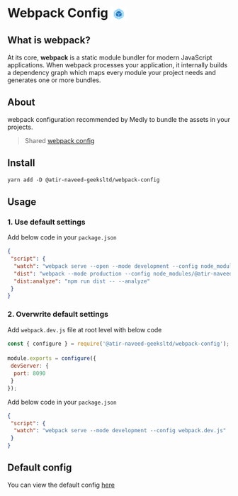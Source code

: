 # Webpack Config <img style="vertical-align: middle" height="35" src="https://raw.githubusercontent.com/github/explore/80688e429a7d4ef2fca1e82350fe8e3517d3494d/topics/webpack/webpack.png">

## What is webpack?

At its core, **webpack** is a static module bundler for modern JavaScript applications. When webpack processes your application, it internally builds a dependency graph which maps every module your project needs and generates one or more bundles.

## About

webpack configuration recommended by Medly to bundle the assets in your projects.

> Shared [webpack config](https://webpack.js.org/configuration/)

## Install

```shell
yarn add -D @atir-naveed-geeksltd/webpack-config
```

## Usage

### 1. Use default settings

Add below code in your `package.json`

```json
{
 "script": {
  "watch": "webpack serve --open --mode development --config node_modules/@atir-naveed-geeksltd/webpack-config",
  "dist": "webpack --mode production --config node_modules/@atir-naveed-geeksltd/webpack-config",
  "dist:analyze": "npm run dist -- --analyze"
 }
}
```

### 2. Overwrite default settings

Add `webpack.dev.js` file at root level with below code

```js
const { configure } = require('@atir-naveed-geeksltd/webpack-config');

module.exports = configure({
 devServer: {
  port: 8090
 }
});
```

Add below code in your `package.json`

```json
{
 "script": {
  "watch": "webpack serve --mode development --config webpack.dev.js"
 }
}
```

## Default config

You can view the default config [here](index.js)
